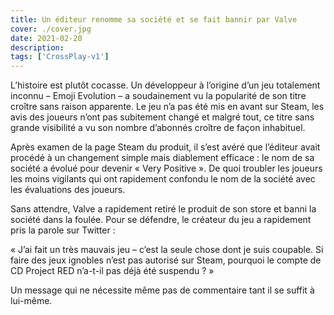 ```yaml
---
title: Un éditeur renomme sa société et se fait bannir par Valve
cover: ./cover.jpg
date: 2021-02-20
description: 
tags: ['CrossPlay-v1']
---
```

L’histoire est plutôt cocasse. Un développeur à l’origine d’un jeu totalement inconnu – Emoji Evolution – a soudainement vu la popularité de son titre croître sans raison apparente. Le jeu n’a pas été mis en avant sur Steam, les avis des joueurs n’ont pas subitement changé et malgré tout, ce titre sans grande visibilité a vu son nombre d’abonnés croître de façon inhabituel.

Après examen de la page Steam du produit, il s’est avéré que l’éditeur avait procédé à un changement simple mais diablement efficace : le nom de sa société a évolué pour devenir « Very Positive ». De quoi troubler les joueurs les moins vigilants qui ont rapidement confondu le nom de la société avec les évaluations des joueurs.

Sans attendre, Valve a rapidement retiré le produit de son store et banni la société dans la foulée. Pour se défendre, le créateur du jeu a rapidement pris la parole sur Twitter :

« J’ai fait un très mauvais jeu – c’est la seule chose dont je suis coupable. Si faire des jeux ignobles n’est pas autorisé sur Steam, pourquoi le compte de CD Project RED n’a-t-il pas déjà été suspendu ? »

Un message qui ne nécessite même pas de commentaire tant il se suffit à lui-même.

